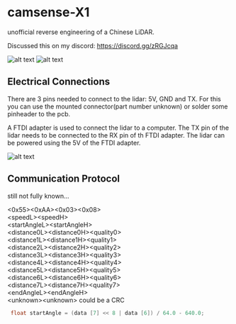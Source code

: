 # camsense-X1
unofficial reverse engineering of a Chinese LiDAR. 

Discussed this on my discord: https://discord.gg/zRGJcqa

![alt text](doc/camsense2.jpg)
![alt text](doc/camsense.jpg)


## Electrical Connections
There are 3 pins needed to connect to the lidar: 5V, GND and TX. For this you can use the mounted connector(part number unknown) or solder some pinheader to the pcb.

A FTDI adapter is used to connect the lidar to a computer. The TX pin of the lidar needs to be connected to the RX pin of th FTDI adapter. The lidar can be powered using the 5V of the FTDI adapter.

![alt text](doc/lidar_wiring.png "Connection diagram")

## Communication Protocol

still not fully known...

<0x55><0xAA><0x03><0x08><br>
\<speedL>\<speedH><br>
\<startAngleL>\<startAngleH><br>
\<distance0L>\<distance0H>\<quality0><br>
\<distance1L>\<distance1H>\<quality1><br>
\<distance2L>\<distance2H>\<quality2><br>
\<distance3L>\<distance3H>\<quality3><br>
\<distance4L>\<distance4H>\<quality4><br>
\<distance5L>\<distance5H>\<quality5><br>
\<distance6L>\<distance6H>\<quality6><br>
\<distance7L>\<distance7H>\<quality7><br>
\<endAngleL>\<endAngleH><br>
\<unknown>\<unknown> could be a CRC<br>

```c++
 float startAngle = (data [7] << 8 | data [6]) / 64.0 - 640.0;
```
